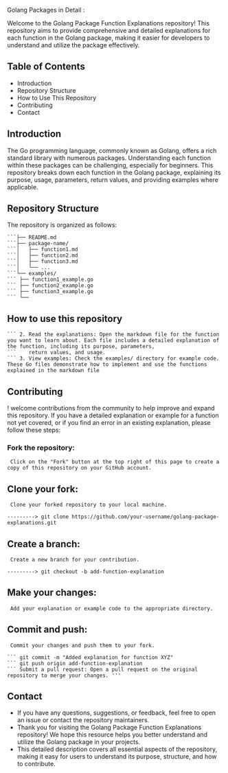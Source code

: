 Golang Packages in Detail :

Welcome to the Golang Package Function Explanations repository! This repository aims to provide comprehensive and detailed explanations for each function in the Golang package, 
making it easier for developers to understand and utilize the package effectively.

## Table of Contents
- Introduction
- Repository Structure
- How to Use This Repository
- Contributing
- Contact
  
## Introduction
The Go programming language, commonly known as Golang, offers a rich standard library with numerous packages. Understanding each function within these packages can be challenging, 
especially for beginners. This repository breaks down each function in the Golang package, explaining its purpose, usage, parameters, return values, and providing examples where 
applicable.

## Repository Structure
The repository is organized as follows:
```golang-package-explanations/
```├── README.md
```├── package-name/
```│   ├── function1.md
```│   ├── function2.md
```│   ├── function3.md
```│   └── ...
```└── examples/
``` ├── function1_example.go
``` ├── function2_example.go
``` ├── function3_example.go
``` └──
```

## How to use this repository
``` 1. Browse the package directory: Navigate to the directory corresponding to the Golang package you are interested in. Each function within the package has its own markdown file.
``` 2. Read the explanations: Open the markdown file for the function you want to learn about. Each file includes a detailed explanation of the function, including its purpose, parameters,
```    return values, and usage.
``` 3. View examples: Check the examples/ directory for example code. These Go files demonstrate how to implement and use the functions explained in the markdown file
```
  
## Contributing
! welcome contributions from the community to help improve and expand this repository. If you have a detailed explanation or example for a function not yet covered, or if you find an 
error in an existing explanation, please follow these steps:

### Fork the repository: 
```  Click on the "Fork" button at the top right of this page to create a copy of this repository on your GitHub account. ```
## Clone your fork: 
```  Clone your forked repository to your local machine. ```

```---------> git clone https://github.com/your-username/golang-package-explanations.git ```
## Create a branch: 
```  Create a new branch for your contribution. ```

```---------> git checkout -b add-function-explanation ```

## Make your changes: 
```  Add your explanation or example code to the appropriate directory. ```

## Commit and push: 
```  Commit your changes and push them to your fork. ```
``` git add .
``` git commit -m "Added explanation for function XYZ"
``` git push origin add-function-explanation
``` Submit a pull request: Open a pull request on the original repository to merge your changes. '''
```


## Contact

- If you have any questions, suggestions, or feedback, feel free to open an issue or contact the repository maintainers.
- Thank you for visiting the Golang Package Function Explanations repository! We hope this resource helps you better understand and utilize the Golang package in your projects.
- This detailed description covers all essential aspects of the repository, making it easy for users to understand its purpose, structure, and how to contribute.
```
